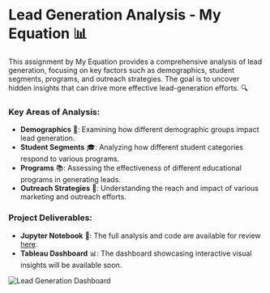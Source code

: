 # Lead Generation Analysis - My Equation 📊

This assignment by My Equation provides a comprehensive analysis of lead generation, focusing on key factors such as demographics, student segments, programs, and outreach strategies. The goal is to uncover hidden insights that can drive more effective lead-generation efforts. 🔍

### Key Areas of Analysis:
- **Demographics** 👥: Examining how different demographic groups impact lead generation.
- **Student Segments** 🎓: Analyzing how different student categories respond to various programs.
- **Programs** 📚: Assessing the effectiveness of different educational programs in generating leads.
- **Outreach Strategies** 📢: Understanding the reach and impact of various marketing and outreach efforts.

### Project Deliverables:
- **Jupyter Notebook** 📝: The full analysis and code are available for review [here](https://github.com/soubhagya2003jan/Lead-Generation-My_Equation/blob/main/Lead_Generation.ipynb).
- **Tableau Dashboard** 📊: The dashboard showcasing interactive visual insights will be available soon.

![Lead Generation Dashboard](https://github.com/user-attachments/assets/8c9be867-2b4f-4c4d-968c-d49c63345c9d)

